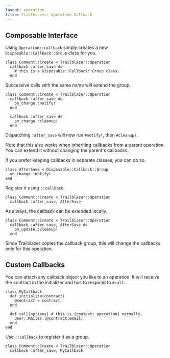 ```yaml
---
layout: operation
title: Trailblazer: Operation Callback
---
```


## Composable Interface

Using `Operation::callback` simply creates a new `Disposable::Callback::Group` class for you.


    class Comment::Create < Trailblazer::Operation
      callback :after_save do
        # this is a Disposable::Callback::Group class.
      end


Successive calls with the same name will extend the group.


    class Comment::Create < Trailblazer::Operation
      callback :after_save do
        on_change :notify!
      end

      callback :after_save do
        on_change :cleanup!
      end


Dispatching `:after_save` will now run `#notify!`, then `#cleanup!`.

Note that this also works when inheriting callbacks from a parent operation. You can extend it without changing the parent's callbacks.

If you prefer keeping callbacks in separate classes, you can do so.


    class AfterSave < Disposable::Callback::Group
      on_change :notify!
    end


Register it using `::callback`.


    class Comment::Create < Trailblazer::Operation
      callback :after_save, AfterSave


As always, the callback can be extended locally.


    class Comment::Create < Trailblazer::Operation
      callback :after_save, AfterSave do
        on_update :cleanup!
      end


Since Trailblazer copies the callback group, this will change the callbacks only for this operation.

## Custom Callbacks

You can attach any callback object you like to an operation. It will receive the contract in the initializer and has to respond to `#call`.


    class MyCallback
      def initialize(contract)
        @contract = contract
      end

      def call(options) # this is {context: operation} normally.
        User::Mailer.(@contract.email)
      end
    end


Use `::callback` to register it as a group.


    class Comment::Create < Trailblazer::Operation
      callback :after_save, MyCallback
